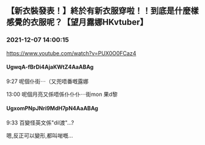 ## 【新衣裝發表！】終於有新衣服穿啦！！到底是什麼樣感覺的衣服呢？【望月露娜HKvtuber】
### 2021-12-07 14:00:15
https://www.youtube.com/watch?v=PUX0O0FCaz4
#### UgwqA-fBrDi4AjaKWtZ4AaABAg
9:27 呢個仆街⋯（又兜唔番嘅露娜

13:00 呢個月亮又係唔係仆仆仆⋯街mon 果d黎

#### UgxomPNpJNri9MdH7pN4AaABAg
9:33 百變怪英文係"dil渡"...?

嗯,反正可以變形,都叫啱嘅...

